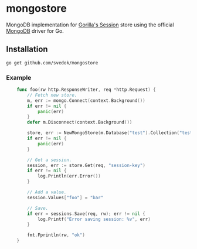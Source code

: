 mongostore
==========

MongoDB implementation for [Gorilla's Session](http://www.gorillatoolkit.org/pkg/sessions) store using the official [MongoDB](https://github.com/mongodb/mongo-go-driver) driver for Go.

## Installation

    go get github.com/svedok/mongostore

### Example
```go
    func foo(rw http.ResponseWriter, req *http.Request) {
        // Fetch new store.
        m, err := mongo.Connect(context.Background())
        if err != nil {
            panic(err)
        }
        defer m.Disconnect(context.Background())

        store, err := NewMongoStore(m.Database("test").Collection("test_session"), 3600, true, []byte("secret-key"))
        if err != nil {
            panic(err)
        }

        // Get a session.
        session, err := store.Get(req, "session-key")
        if err != nil {
            log.Println(err.Error())
        }

        // Add a value.
        session.Values["foo"] = "bar"

        // Save.
        if err = sessions.Save(req, rw); err != nil {
            log.Printf("Error saving session: %v", err)
        }

        fmt.Fprintln(rw, "ok")
    }
```
